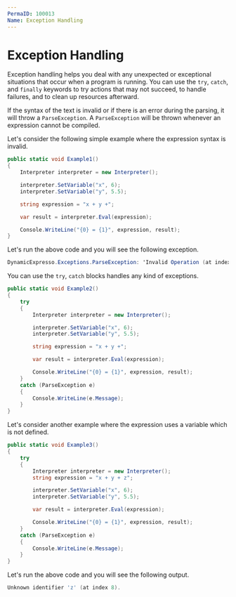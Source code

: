 ```yaml
---
PermaID: 100013
Name: Exception Handling
---
```


# Exception Handling

Exception handling helps you deal with any unexpected or exceptional situations that occur when a program is running. You can use the `try`, `catch`, and `finally` keywords to try actions that may not succeed, to handle failures, and to clean up resources afterward.

If the syntax of the text is invalid or if there is an error during the parsing, it will throw a `ParseException`. A `ParseException` will be thrown whenever an expression cannot be compiled.

Let's consider the following simple example where the expression syntax is invalid.

```csharp
public static void Example1()
{
    Interpreter interpreter = new Interpreter();

    interpreter.SetVariable("x", 6);
    interpreter.SetVariable("y", 5.5);

    string expression = "x + y +";

    var result = interpreter.Eval(expression);

    Console.WriteLine("{0} = {1}", expression, result);
}
```

Let's run the above code and you will see the following exception.

```csharp
DynamicExpresso.Exceptions.ParseException: 'Invalid Operation (at index 7).'
```
You can use the `try`, `catch` blocks handles any kind of exceptions.
 
```csharp
public static void Example2()
{
    try
    {
        Interpreter interpreter = new Interpreter();

        interpreter.SetVariable("x", 6);
        interpreter.SetVariable("y", 5.5);

        string expression = "x + y +";

        var result = interpreter.Eval(expression);

        Console.WriteLine("{0} = {1}", expression, result);
    }
    catch (ParseException e)
    {
        Console.WriteLine(e.Message);
    }
}
```

Let's consider another example where the expression uses a variable which is not defined.

```csharp
public static void Example3()
{
    try
    {
        Interpreter interpreter = new Interpreter();
        string expression = "x + y + z";

        interpreter.SetVariable("x", 6);
        interpreter.SetVariable("y", 5.5);

        var result = interpreter.Eval(expression);

        Console.WriteLine("{0} = {1}", expression, result);
    }
    catch (ParseException e)
    {
        Console.WriteLine(e.Message);
    }
}
```

Let's run the above code and you will see the following output.

```csharp
Unknown identifier 'z' (at index 8).
```
